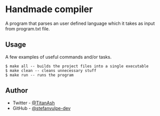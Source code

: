 # Handmade compiler

A program that parses an user defined language which it takes as input from program.txt file.


## Usage

A few examples of useful commands and/or tasks.

```
$ make all -- builds the project files into a single executable
$ make clean -- cleans unnecessary stuff
$ make run -- runs the program
```
## Author
- Twitter - [@TitanAsh](https://twitter.com/TitanAsh)
- GitHub - [@stefanvulpe-dev](https://github.com/stefanvulpe-dev)